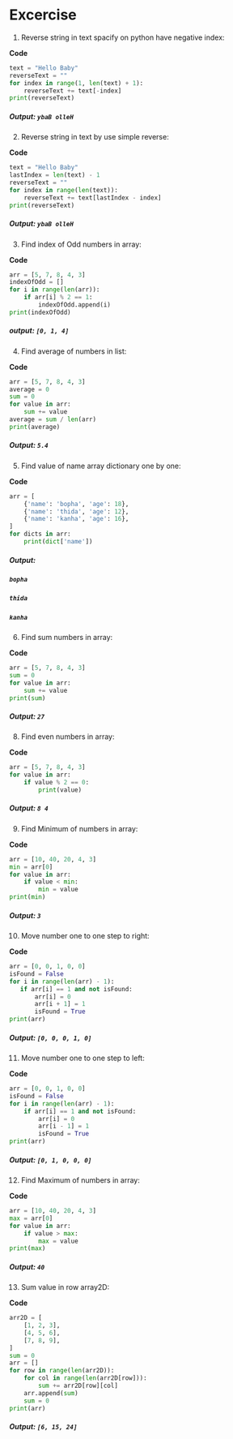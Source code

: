 # Excercise
1. Reverse string in text spacify on python have negative index:

**Code**
~~~python
text = "Hello Baby"
reverseText = ""
for index in range(1, len(text) + 1):
    reverseText += text[-index]
print(reverseText)
~~~
##### Output: `ybaB olleH`

2. Reverse string in text by use simple reverse:

**Code**
~~~python
text = "Hello Baby"
lastIndex = len(text) - 1
reverseText = ""
for index in range(len(text)):
    reverseText += text[lastIndex - index]
print(reverseText)
~~~
##### Output: `ybaB olleH`

3. Find index of Odd numbers in array:

**Code**
~~~python
arr = [5, 7, 8, 4, 3]
indexOfOdd = []
for i in range(len(arr)):
    if arr[i] % 2 == 1:
        indexOfOdd.append(i)
print(indexOfOdd)
~~~
##### output: `[0, 1, 4]`

4. Find average of numbers in list:

**Code**
~~~python
arr = [5, 7, 8, 4, 3]
average = 0
sum = 0
for value in arr:
    sum += value
average = sum / len(arr)
print(average)
~~~
##### Output: `5.4`
5. Find value of name array dictionary one by one:

**Code**
~~~python
arr = [
    {'name': 'bopha', 'age': 18},
    {'name': 'thida', 'age': 12},
    {'name': 'kanha', 'age': 16},
]
for dicts in arr:
    print(dict['name'])
~~~
##### Output:
##### `bopha`
##### `thida`
##### `kanha`

6. Find sum numbers in array:

**Code**
~~~python
arr = [5, 7, 8, 4, 3]
sum = 0
for value in arr:
    sum += value
print(sum)
~~~
##### Output: `27`

8. Find even numbers in array:

**Code**
~~~python
arr = [5, 7, 8, 4, 3]
for value in arr:
    if value % 2 == 0:
        print(value)
~~~
##### Output: `8 4`

9. Find Minimum of numbers in array:

**Code**
~~~python
arr = [10, 40, 20, 4, 3]
min = arr[0]
for value in arr:
    if value < min:
        min = value
print(min)
~~~
##### Output: `3`
10. Move number one to one step to right:

**Code**
 ~~~python
 arr = [0, 0, 1, 0, 0]
 isFound = False
 for i in range(len(arr) - 1):
    if arr[i] == 1 and not isFound:
        arr[i] = 0
        arr[i + 1] = 1
        isFound = True
print(arr)
 ~~~
 ##### Output: `[0, 0, 0, 1, 0]`
11. Move number one to one step to left:

**Code**
~~~python
arr = [0, 0, 1, 0, 0]
isFound = False
for i in range(len(arr) - 1):
    if arr[i] == 1 and not isFound:
        arr[i] = 0
        arr[i - 1] = 1
        isFound = True
print(arr)
~~~
##### Output: `[0, 1, 0, 0, 0]`

12. Find Maximum of numbers in array:

**Code**
~~~python
arr = [10, 40, 20, 4, 3]
max = arr[0]
for value in arr:
    if value > max:
        max = value
print(max)
~~~
##### Output: `40`
13. Sum value in row array2D:

**Code**
~~~python
arr2D = [
    [1, 2, 3],
    [4, 5, 6],
    [7, 8, 9],
]
sum = 0
arr = []
for row in range(len(arr2D)):
    for col in range(len(arr2D[row])):
        sum += arr2D[row][col]
    arr.append(sum)
    sum = 0
print(arr)
~~~
##### Output: `[6, 15, 24]`
